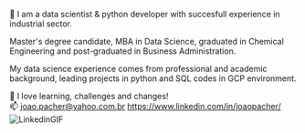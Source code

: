 👋 I am a data scientist & python developer with succesfull experience in industrial sector.

Master's degree candidate, MBA in Data Science, graduated in Chemical Engineering and post-graduated in Business Administration.

My data science experience comes from professional and academic background, leading projects in python and SQL codes in GCP environment.      
     
💞️ I love learning, challenges and changes!   
📫 joao.pacher@yahoo.com.br
https://www.linkedin.com/in/joaopacher/
![LinkedinGIF](https://github.com/jlpacher/jlpacher/assets/80042677/e4a947eb-c1f7-4afe-a605-cd093d0a1122)




<!---
jlpacher/jlpacher is a ✨ special ✨ repository because its `README.md` (this file) appears on your GitHub profile.
You can click the Preview link to take a look at your changes.
--->
